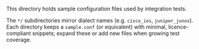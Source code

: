 This directory holds sample configuration files used by integration tests.

The `*/` subdirectories mirror dialect names (e.g. `cisco_ios`, `juniper_junos`).
Each directory keeps a `sample.conf` (or equivalent) with minimal, licence-compliant snippets;
expand these or add new files when growing test coverage.
